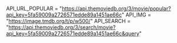 API_URL_POPULAR = "https://api.themoviedb.org/3/movie/popular?api_key=5fa59009a2726571edde89a1451ae66c"
API_IMG = "https://image.tmdb.org/t/p/w500/"
API_SEARCH = "https://api.themoviedb.org/3/search/movie?api_key=5fa59009a2726571edde89a1451ae66c&query"